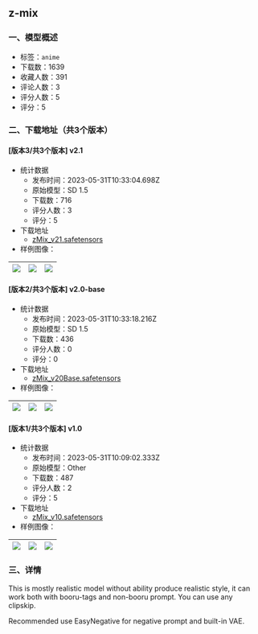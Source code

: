 ## z-mix
### 一、模型概述

- 标签：`anime`
- 下载数：1639
- 收藏人数：391
- 评论人数：3
- 评分人数：5
- 评分：5

### 二、下载地址（共3个版本）

#### [版本3/共3个版本] v2.1

- 统计数据
  - 发布时间：2023-05-31T10:33:04.698Z
  - 原始模型：SD 1.5
  - 下载数：716
  - 评分人数：3
  - 评分：5
- 下载地址
  - [zMix_v21.safetensors](https://civitai.com/api/download/models/86159)
- 样例图像：

| <img src="https://image.civitai.com/xG1nkqKTMzGDvpLrqFT7WA/69dcfff6-72f4-4c64-bdc1-0863ead1211d/width=450/979475.jpeg" /> | <img src="https://image.civitai.com/xG1nkqKTMzGDvpLrqFT7WA/7c3542e6-c690-488e-9287-38702d631ab6/width=450/979345.jpeg" /> | <img src="https://image.civitai.com/xG1nkqKTMzGDvpLrqFT7WA/602867d5-85bb-4f20-bd9e-26c189a18736/width=450/979431.jpeg" /> |
| ---- | ---- | ---- |

#### [版本2/共3个版本] v2.0-base

- 统计数据
  - 发布时间：2023-05-31T10:33:18.216Z
  - 原始模型：SD 1.5
  - 下载数：436
  - 评分人数：0
  - 评分：0
- 下载地址
  - [zMix_v20Base.safetensors](https://civitai.com/api/download/models/65034)
- 样例图像：

| <img src="https://image.civitai.com/xG1nkqKTMzGDvpLrqFT7WA/5d1a4559-1941-412a-a632-59ac90bdff51/width=450/724887.jpeg" /> | <img src="https://image.civitai.com/xG1nkqKTMzGDvpLrqFT7WA/2e0af6d5-4c0a-46d4-b279-e922084553cc/width=450/724888.jpeg" /> | <img src="https://image.civitai.com/xG1nkqKTMzGDvpLrqFT7WA/b277384c-094f-486a-ba1b-409d55b4789d/width=450/720138.jpeg" /> |
| ---- | ---- | ---- |

#### [版本1/共3个版本] v1.0

- 统计数据
  - 发布时间：2023-05-31T10:09:02.333Z
  - 原始模型：Other
  - 下载数：487
  - 评分人数：2
  - 评分：5
- 下载地址
  - [zMix_v10.safetensors](https://civitai.com/api/download/models/49680)
- 样例图像：

| <img src="https://image.civitai.com/xG1nkqKTMzGDvpLrqFT7WA/e80d4379-6e96-4691-8417-cba94d10fd00/width=450/534215.jpeg" /> | <img src="https://image.civitai.com/xG1nkqKTMzGDvpLrqFT7WA/0ece44eb-8f1a-44da-9f24-e2fed097ef00/width=450/534184.jpeg" /> | <img src="https://image.civitai.com/xG1nkqKTMzGDvpLrqFT7WA/3fd80aa9-29e4-4902-a451-fdba99837200/width=450/534218.jpeg" /> |
| ---- | ---- | ---- |


### 三、详情
<p>This is mostly realistic model without ability produce realistic style, it can work both with booru-tags and non-booru prompt. You can use any clipskip.</p><p>Recommended use EasyNegative for negative prompt and built-in VAE.</p>